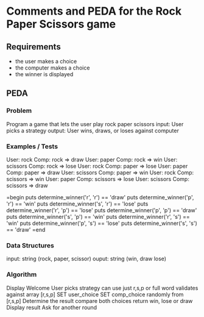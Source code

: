 # Comments and PEDA for the Rock Paper Scissors game

## Requirements

- the user makes a choice
- the computer makes a choice
- the winner is displayed

## PEDA

### Problem
Program a game that lets the user play rock paper scissors
input: User picks a strategy
output: User wins, draws, or loses against computer

### Examples / Tests
User: rock Comp: rock => draw
User: paper Comp: rock => win
User: scissors Comp: rock => lose
User: rock Comp: paper => lose
User: paper Comp: paper => draw
User: scissors Comp: paper => win
User: rock Comp: scissors => win
User: paper Comp: scissors => lose
User: scissors Comp: scissors => draw

=begin
puts determine_winner('r', 'r') == 'draw'
puts determine_winner('p', 'r') == 'win'
puts determine_winner('s', 'r') == 'lose'
puts determine_winner('r', 'p') == 'lose'
puts determine_winner('p', 'p') == 'draw'
puts determine_winner('s', 'p') == 'win'
puts determine_winner('r', 's') == 'win'
puts determine_winner('p', 's') == 'lose'
puts determine_winner('s', 's') == 'draw'
=end

### Data Structures
input: string (rock, paper, scissor)
ouput: string (win, draw lose)

### Algorithm
Display Welcome
User picks strategy
    can use just r,s,p or full word
    validates against array [r,s,p]
    SET user_choice
SET comp_choice randomly from [r,s,p]
Determine the result
    compare both choices
    return win, lose or draw
Display result 
Ask for another round


